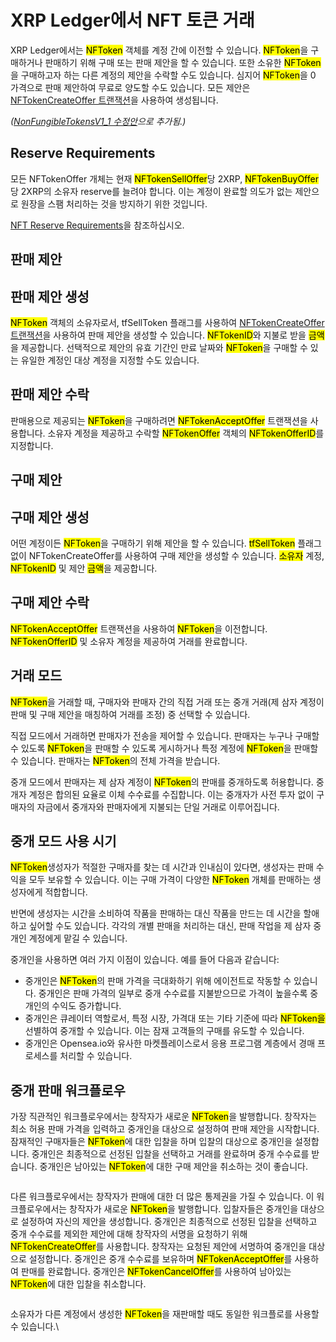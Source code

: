 # XRP Ledger에서 NFT 토큰 거래

XRP Ledger에서는 <mark style="background-color:yellow;">NFToken</mark> 객체를 계정 간에 이전할 수 있습니다. <mark style="background-color:yellow;">NFToken</mark>을 구매하거나 판매하기 위해 구매 또는 판매 제안을 할 수 있습니다. 또한 소유한 <mark style="background-color:yellow;">NFToken</mark>을 구매하고자 하는 다른 계정의 제안을 수락할 수도 있습니다. 심지어 <mark style="background-color:yellow;">NFToken</mark>을 0 가격으로 판매 제안하여 무료로 양도할 수도 있습니다. 모든 제안은 [NFTokenCreateOffer 트랜잭션](../../../references/xrp-ledger/undefined-1/undefined-1/nftokencreateoffer.md)을 사용하여 생성됩니다.

_(_[_NonFungibleTokensV1\_1 수정안_](../../xrp-ledger/amendments/undefined.md)_으로 추가됨.)_

## Reserve Requirements

모든 NFTokenOffer 개체는 현재 <mark style="background-color:yellow;">NFTokenSellOffer</mark>당 2XRP, <mark style="background-color:yellow;">NFTokenBuyOffer</mark>당 2XRP의 소유자 reserve를 늘려야 합니다. 이는 계정이 완료할 의도가 없는 제안으로 원장을 스팸 처리하는 것을 방지하기 위한 것입니다.

&#x20;[NFT Reserve Requirements](https://xrpl.org/nft-reserve-requirements.html)을 참조하십시오.

## 판매 제안&#x20;

## 판매 제안 생성&#x20;

<mark style="background-color:yellow;">NFToken</mark> 객체의 소유자로서, tfSellToken 플래그를 사용하여 [NFTokenCreateOffer 트랜잭션](../../../references/xrp-ledger/undefined-1/undefined-1/nftokencreateoffer.md)을 사용하여 판매 제안을 생성할 수 있습니다. <mark style="background-color:yellow;">NFTokenID</mark>와 지불로 받을 <mark style="background-color:yellow;">금액</mark>을 제공합니다. 선택적으로 제안의 유효 기간인 만료 날짜와 <mark style="background-color:yellow;">NFToken</mark>을 구매할 수 있는 유일한 계정인 대상 계정을 지정할 수도 있습니다.

## 판매 제안 수락&#x20;

판매용으로 제공되는 <mark style="background-color:yellow;">NFToken</mark>을 구매하려면 <mark style="background-color:yellow;">NFTokenAcceptOffer</mark> 트랜잭션을 사용합니다. 소유자 계정을 제공하고 수락할 <mark style="background-color:yellow;">NFTokenOffer</mark> 객체의 <mark style="background-color:yellow;">NFTokenOfferID</mark>를 지정합니다.

## 구매 제안&#x20;

## 구매 제안 생성&#x20;

어떤 계정이든 <mark style="background-color:yellow;">NFToken</mark>을 구매하기 위해 제안을 할 수 있습니다. <mark style="background-color:yellow;">tfSellToken</mark> 플래그 없이 NFTokenCreateOffer를 사용하여 구매 제안을 생성할 수 있습니다. <mark style="background-color:yellow;">소유자</mark> 계정, <mark style="background-color:yellow;">NFTokenID</mark> 및 제안 <mark style="background-color:yellow;">금액</mark>을 제공합니다.

## 구매 제안 수락&#x20;

<mark style="background-color:yellow;">NFTokenAcceptOffer</mark> 트랜잭션을 사용하여 <mark style="background-color:yellow;">NFToken</mark>을 이전합니다. <mark style="background-color:yellow;">NFTokenOfferID</mark> 및 소유자 계정을 제공하여 거래를 완료합니다.

## 거래 모드&#x20;

<mark style="background-color:yellow;">NFToken</mark>을 거래할 때, 구매자와 판매자 간의 직접 거래 또는 중개 거래(제 삼자 계정이 판매 및 구매 제안을 매칭하여 거래를 조정) 중 선택할 수 있습니다.

직접 모드에서 거래하면 판매자가 전송을 제어할 수 있습니다. 판매자는 누구나 구매할 수 있도록 <mark style="background-color:yellow;">NFToken</mark>을 판매할 수 있도록 게시하거나 특정 계정에 <mark style="background-color:yellow;">NFToken</mark>을 판매할 수 있습니다. 판매자는 <mark style="background-color:yellow;">NFToken</mark>의 전체 가격을 받습니다.

중개 모드에서 판매자는 제 삼자 계정이 <mark style="background-color:yellow;">NFToken</mark>의 판매를 중개하도록 허용합니다. 중개자 계정은 합의된 요율로 이체 수수료를 수집합니다. 이는 중개자가 사전 투자 없이 구매자의 자금에서 중개자와 판매자에게 지불되는 단일 거래로 이루어집니다.

## 중개 모드 사용 시기&#x20;

<mark style="background-color:yellow;">NFToken</mark>생성자가 적절한 구매자를 찾는 데 시간과 인내심이 있다면, 생성자는 판매 수익을 모두 보유할 수 있습니다. 이는 구매 가격이 다양한 <mark style="background-color:yellow;">NFToken</mark> 개체를 판매하는 생성자에게 적합합니다.

반면에 생성자는 시간을 소비하여 작품을 판매하는 대신 작품을 만드는 데 시간을 할애하고 싶어할 수도 있습니다. 각각의 개별 판매을 처리하는 대신, 판매 작업을 제 삼자 중개인 계정에게 맡길 수 있습니다.

중개인을 사용하면 여러 가지 이점이 있습니다. 예를 들어 다음과 같습니다:

* 중개인은 <mark style="background-color:yellow;">NFToken</mark>의 판매 가격을 극대화하기 위해 에이전트로 작동할 수 있습니다. 중개인은 판매 가격의 일부로 중개 수수료를 지불받으므로 가격이 높을수록 중개인의 수익도 증가합니다.
* 중개인은 큐레이터 역할로서, 특정 시장, 가격대 또는 기타 기준에 따라 <mark style="background-color:yellow;">NFToken을</mark> 선별하여 중개할 수 있습니다. 이는 잠재 고객들의 구매를 유도할 수 있습니다.
* 중개인은 Opensea.io와 유사한 마켓플레이스로서 응용 프로그램 계층에서 경매 프로세스를 처리할 수 있습니다.&#x20;

## 중개 판매 워크플로우&#x20;

가장 직관적인 워크플로우에서는 창작자가 새로운 <mark style="background-color:yellow;">NFToken</mark>을 발행합니다. 창작자는 최소 허용 판매 가격을 입력하고 중개인을 대상으로 설정하여 판매 제안을 시작합니다. 잠재적인 구매자들은 <mark style="background-color:yellow;">NFToken</mark>에 대한 입찰을 하며 입찰의 대상으로 중개인을 설정합니다. 중개인은 최종적으로 선정된 입찰을 선택하고 거래를 완료하며 중개 수수료를 받습니다. 중개인은 남아있는 <mark style="background-color:yellow;">NFToken</mark>에 대한 구매 제안을 취소하는 것이 좋습니다.

<figure><img src="https://xrpl.org/img/nft-brokered-mode-with-reserve.png" alt=""><figcaption></figcaption></figure>

다른 워크플로우에서는 창작자가 판매에 대한 더 많은 통제권을 가질 수 있습니다. 이 워크플로우에서는 창작자가 새로운 <mark style="background-color:yellow;">NFToken</mark>을 발행합니다. 입찰자들은 중개인을 대상으로 설정하여 자신의 제안을 생성합니다. 중개인은 최종적으로 선정된 입찰을 선택하고 중개 수수료를 제외한 제안에 대해 창작자의 서명을 요청하기 위해 <mark style="background-color:yellow;">NFTokenCreateOffer</mark>를 사용합니다. 창작자는 요청된 제안에 서명하여 중개인을 대상으로 설정합니다. 중개인은 중개 수수료를 보유하며 <mark style="background-color:yellow;">NFTokenAcceptOffer</mark>를 사용하여 판매를 완료합니다. 중개인은 <mark style="background-color:yellow;">NFTokenCancelOffer</mark>를 사용하여 남아있는 <mark style="background-color:yellow;">NFToken</mark>에 대한 입찰을 취소합니다.

<figure><img src="https://xrpl.org/img/nft-brokered-mode-without-reserve.png" alt=""><figcaption></figcaption></figure>

소유자가 다른 계정에서 생성한 <mark style="background-color:yellow;">NFToken</mark>을 재판매할 때도 동일한 워크플로를 사용할 수 있습니다.\
